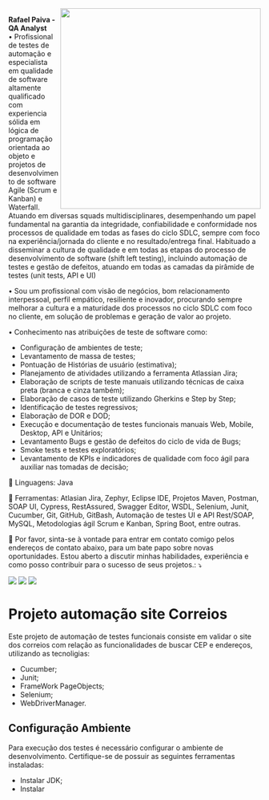 <img src="https://raw.githubusercontent.com/MicaelliMedeiros/micaellimedeiros/master/image/computer-illustration.png" min-width="400px" max-width="400px" width="400px" align="right">

<p align="left"> 
  <strong>Rafael Paiva - QA Analyst</strong><br>
• Profissional de testes de automação e especialista em qualidade de software altamente qualificado com experiencia sólida em lógica de programação orientada ao objeto e projetos de desenvolvimento de software Agile (Scrum e Kanban) e Waterfall. Atuando em diversas squads multidisciplinares, desempenhando um papel fundamental na garantia da integridade, confiabilidade e conformidade nos processos de qualidade em todas as fases do ciclo SDLC, sempre com foco na experiência/jornada do cliente e no resultado/entrega final. Habituado a disseminar a cultura de qualidade e em todas as etapas do processo de desenvolvimento de software (shift left testing), incluindo automação de testes e gestão de defeitos, atuando em todas as camadas da pirâmide de testes (unit tests, API e UI)

• Sou um profissional com visão de negócios, bom relacionamento interpessoal, perfil empático, resiliente e inovador, procurando sempre melhorar a cultura e a maturidade dos processos no ciclo SDLC com foco no cliente, em solução de problemas e geração de valor ao projeto.

• Conhecimento nas atribuições de teste de software como:
- Configuração de ambientes de teste;
- Levantamento de massa de testes;
- Pontuação de Histórias de usuário (estimativa);
- Planejamento de atividades utilizando a ferramenta Atlassian Jira;
- Elaboração de scripts de teste manuais utilizando técnicas de caixa preta (branca e cinza também);
- Elaboração de casos de teste utilizando Gherkins e Step by Step;
- Identificação de testes regressivos;
- Elaboração de DOR e DOD;
- Execução e documentação de testes funcionais manuais Web, Mobile, Desktop, API e Unitários;
- Levantamento Bugs e gestão de defeitos do ciclo de vida de Bugs;
- Smoke tests e testes exploratórios;
- Levantamento de KPIs e indicadores de qualidade com foco ágil para auxiliar nas tomadas de decisão;

</p>

<p align="left">
  🦄 Linguagens: Java
</p>

<p align="left">
  💼 Ferramentas: Atlasian Jira, Zephyr, Eclipse IDE, Projetos Maven, Postman, SOAP UI, Cypress, RestAssured, Swagger Editor, WSDL, Selenium, Junit, Cucumber, Git, GitHub, GitBash, Automação de testes UI e API Rest/SOAP, MySQL, Metodologias ágil Scrum e Kanban, Spring Boot, entre outras.
</p>

<p align="left">
  💌 Por favor, sinta-se à vontade para entrar em contato comigo pelos endereços de contato abaixo, para um bate papo sobre novas oportunidades. Estou aberto a discutir minhas habilidades, experiência e como posso contribuir para o sucesso de seus projetos.: ⤵️
</p>

<p align="left">
  <a href="#" alt="Gmail">
  <img src="https://img.shields.io/badge/-Gmail-FF0000?style=flat-square&labelColor=FF0000&logo=gmail&logoColor=white&link=paiva.victor.rafael@gmail.com" /></a>

  <a href="#" alt="LinkedIn">
  <img src="https://img.shields.io/badge/-Linkedin-0e76a8?style=flat-square&logo=Linkedin&logoColor=white&link=www.linkedin.com/in/rafael-paiva-489039291" /></a>

  <a href="#" alt="WhatsApp">
  <img src="https://img.shields.io/badge/-WhatsApp-25d366?style=flat-square&labelColor=25d366&logo=whatsapp&logoColor=white&link=(11)99019-5190"/></a>












# Projeto automação site Correios

Este projeto de automação de testes funcionais consiste em validar o site dos correios com relação as funcionalidades de buscar CEP e endereços, utilizando as tecnoligias:
- Cucumber;
- Junit;
- FrameWork PageObjects;
- Selenium;
- WebDriverManager.

## Configuração Ambiente

Para execução dos testes é necessário configurar o ambiente de desenvolvimento. Certifique-se de possuir as seguintes ferramentas instaladas:
- Instalar JDK;
- Instalar 


